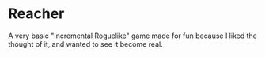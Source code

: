 # Reacher
A very basic "Incremental Roguelike" game made for fun because I liked the thought of it, and wanted to see it become real.
